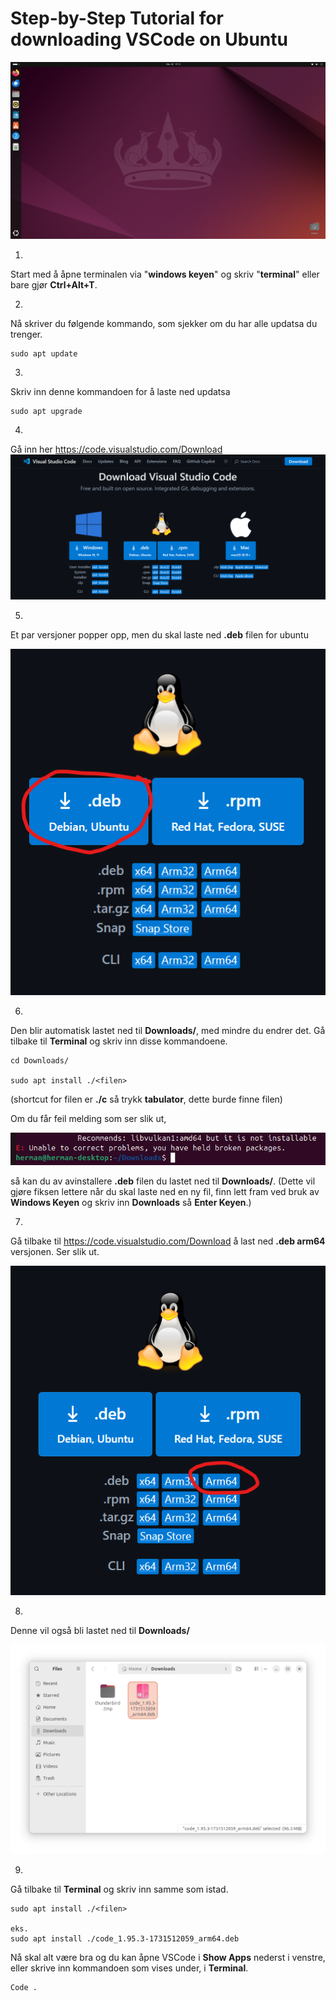 # Step-by-Step Tutorial for downloading VSCode on Ubuntu

![alt text](image.png)
 
1.
Start med å åpne terminalen via "**windows keyen**" og skriv "**terminal**" eller bare gjør **Ctrl+Alt+T**.


2.
Nå skriver du følgende kommando, som sjekker om du har alle updatsa du trenger.

    sudo apt update

3.
Skriv inn denne kommandoen for å laste ned updatsa

    sudo apt upgrade

4.
Gå inn her https://code.visualstudio.com/Download
![alt text](image-2.png)

5.
Et par versjoner popper opp, men du skal laste ned **.deb** filen for ubuntu

![alt text](image-6.png)

6.
Den blir automatisk lastet ned til **Downloads/**, med mindre du endrer det. Gå tilbake til **Terminal** og skriv inn disse kommandoene.

    cd Downloads/

    sudo apt install ./<filen>

(shortcut for filen er **./c** så trykk **tabulator**, dette burde finne filen)

Om du får feil melding som ser slik ut,

![alt text](image-4.png)

så kan du av avinstallere **.deb** filen du lastet ned til **Downloads/**. (Dette vil gjøre fiksen lettere når du skal laste ned en ny fil, finn lett fram ved bruk av **Windows Keyen** og skriv inn **Downloads** så **Enter Keyen**.)

7.
Gå tilbake til https://code.visualstudio.com/Download å last ned **.deb arm64** versjonen. Ser slik ut.

![alt text](image-5.png)

8.
Denne vil også bli lastet ned til **Downloads/**

![alt text](image-7.png)

9.
Gå tilbake til **Terminal** og skriv inn samme som istad.

    sudo apt install ./<filen>

    eks. 
    sudo apt install ./code_1.95.3-1731512059_arm64.deb

Nå skal alt være bra og du kan åpne VSCode i **Show Apps** nederst i venstre, eller skrive inn kommandoen som vises under, i **Terminal**.

    Code .
